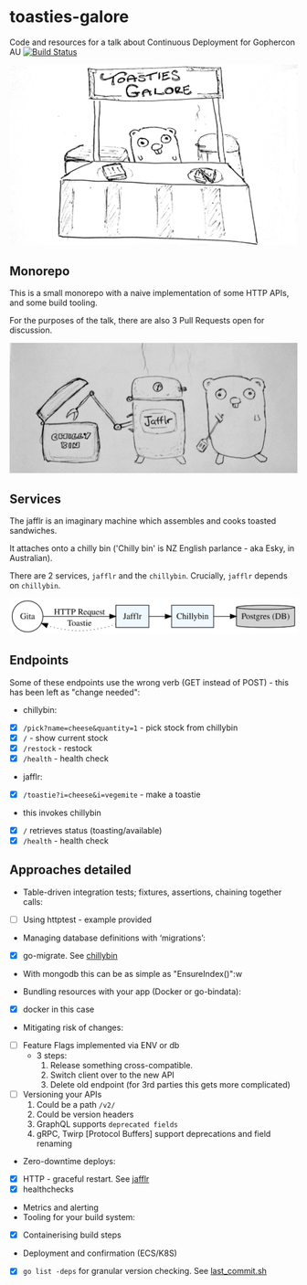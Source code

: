 # toasties-galore 

Code and resources for a talk about Continuous Deployment for Gophercon AU [![Build Status](https://travis-ci.org/laher/toasties-galore.svg?branch=master)](https://travis-ci.org/laher/toasties-galore)

![toasties-galore](./diagrams/toasties-galore-bw.jpg)

## Monorepo

This is a small monorepo with a naive implementation of some HTTP APIs, and some build tooling.

For the purposes of the talk, there are also 3 Pull Requests open for discussion.

![service diagram](./diagrams/jafflr-chillybin-bw.jpg)

## Services

The jafflr is an imaginary machine which assembles and cooks toasted sandwiches.

It attaches onto a chilly bin ('Chilly bin' is NZ English parlance - aka Esky, in Australian).

There are 2 services, `jafflr` and the `chillybin`. Crucially, `jafflr` depends on `chillybin`.

![service diagram](./diagrams/toasties.dot.svg)

## Endpoints

Some of these endpoints use the wrong verb (GET instead of POST) - this has been left as "change needed":

 * chillybin:
  - [X] `/pick?name=cheese&quantity=1` - pick stock from chillybin
  - [X] `/` - show current stock
  - [X] `/restock` - restock
  - [X] `/health` - health check
 * jafflr:
  - [X] `/toastie?i=cheese&i=vegemite` - make a toastie 
   * this invokes chillybin 
  - [X] `/` retrieves status (toasting/available)
  - [X] `/health` - health check

## Approaches detailed

 * Table-driven integration tests; fixtures, assertions, chaining together calls:
  - [ ] Using httptest - example provided 
 * Managing database definitions with ‘migrations’:
  - [X] go-migrate. See [chillybin](./chillybin/main.go)
  - With mongodb this can be as simple as "EnsureIndex()":w
 * Bundling resources with your app (Docker or go-bindata):
  - [X] docker in this case
 * Mitigating risk of changes:
  - [ ] Feature Flags implemented via ENV or db
    - 3 steps:
      1. Release something cross-compatible.
      2. Switch client over to the new API
      3. Delete old endpoint (for 3rd parties this gets more complicated)
  - [ ] Versioning your APIs 
      1. Could be a path `/v2/`
      2. Could be version headers
      3. GraphQL supports `deprecated fields`
      4. gRPC, Twirp [Protocol Buffers] support deprecations and field renaming
 * Zero-downtime deploys:
  - [X] HTTP - graceful restart. See [jafflr](./jafflr/main.go)
  - [X] healthchecks
 * Metrics and alerting
 * Tooling for your build system: 
  - [X] Containerising build steps 
  - Deployment and confirmation (ECS/K8S) 
  - [X] `go list -deps` for granular version checking. See [last_commit.sh](./scripts/last_commit.sh)
